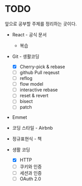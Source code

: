 # TODO

앞으로 공부할 주제를 정리하는 곳이다.

- React - 공식 문서
  - 복습

- Git - 생활코딩
  - [x] Cherry-pick & rebase
  - [ ] github Pull reqeust
  - [ ] reflog
  - [ ] flow model
  - [ ] interactive rebase
  - [ ] reset & revert
  - [ ] bisect
  - [ ] patch
- Emmet
- 코딩 스타일 - Airbnb
- 정규표현식 - 책

- 생활 코딩
  - [x] HTTP
  - [ ] 쿠키와 인증
  - [ ] 세션과 인증
  - [ ] OAuth 2.0
